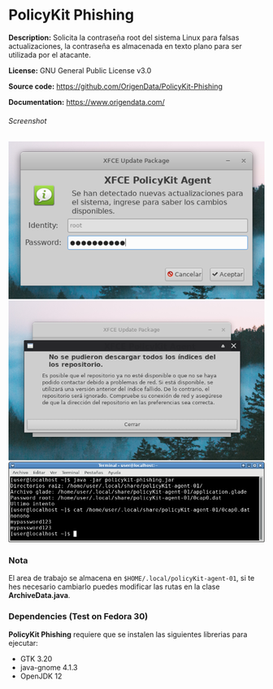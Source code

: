 PolicyKit Phishing
=========================
**Description:** Solicita la contraseña root del sistema Linux para falsas actualizaciones, la contraseña es almacenada en texto plano para ser utilizada por el atacante.

**License:** GNU General Public License v3.0

**Source code:** https://github.com/OrigenData/PolicyKit-Phishing	

**Documentation:** https://www.origendata.com/

###### Screenshot
![](screenshot/screenshot1.png)
![](screenshot/screenshot2.png)
![](screenshot/screenshot3.png)

### Nota
El area de trabajo se almacena en  `$HOME/.local/policyKit-agent-01`, si te hes necesario cambiarlo puedes modificar las rutas en la clase **ArchiveData.java**.

### Dependencies (Test on Fedora 30)

**PolicyKit Phishing** requiere que se instalen las siguientes librerias para ejecutar:
* GTK 3.20
* java-gnome 4.1.3
* OpenJDK 12
